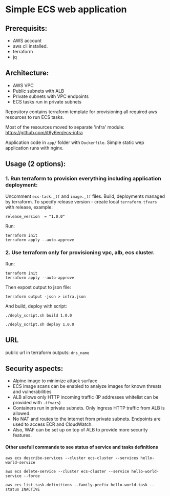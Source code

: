 # Simple ECS web application

## Prerequisits:

- AWS account
- aws cli installed.
- terraform
- jq

## Architecture:

- AWS VPC
- Public subnets with ALB
- Private subnets with VPC endpoints
- ECS tasks run in private subnets

Repository contains terraform template for provisioning all required aws resources to run ECS tasks. 

Most of the resources moved to separate 'infra' module: https://github.com/it6y6en/ecs-infra

Application code in `app/` folder with `Dockerfile`. Simple static wep application runs with nginx.

## Usage (2 options):

### 1. Run terraform to provision everything including application deployment:

Uncomment `ecs-task._tf` and `image._tf` files. Build, deployments managed by terraform. To specify release version - create local `terraform.tfvars` with release, example:
```
release_version  = "1.0.0"
```

Run:
```
terraform init
terraform apply --auto-approve
```

### 2. Use terraform only for provisioning vpc, alb, ecs cluster. 

Run:
```
terraform init
terraform apply --auto-approve
```

Then expost output to json file: 
```
terraform output -json > infra.json
``` 

And build, deploy with script:
```
./deply_script.sh build 1.0.0

./deply_script.sh deploy 1.0.0
```

## URL
public url in terraform outputs: `dns_name`

## Security aspects:
- Alpine image to minimize attack surface
- ECS image scans can be enabled to analyze images for known threats and vulnerabilities
- ALB allows only HTTP incoming traffic (IP addresses whitelist can be provided with `.tfvars`)
- Containers run in private subnets. Only ingress HTTP traffic from ALB is allowed.
- No NAT and routes to the internet from private subnets. Endpoints are used to access ECR and CloudWatch.
- Also, WAF can be set up on top of ALB to provide more security features.


#### Other usefull commande to see status of service and tasks definitions
```
aws ecs describe-services --cluster ecs-cluster --services hello-world-service

aws ecs delete-service --cluster ecs-cluster --service hello-world-service --force

aws ecs list-task-definitions --family-prefix hello-world-task --status INACTIVE
```


